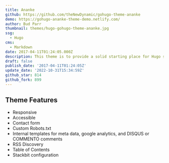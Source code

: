 ```yaml
---
title: Ananke
github: https://github.com/theNewDynamic/gohugo-theme-ananke
demo: https://gohugo-ananke-theme-demo.netlify.com/
author: Bud Parr
thumbnail: themes/hugo-gohugo-theme-ananke.jpg
ssg:
  - Hugo
cms:
  - Markdown
date: 2017-04-11T01:24:05.000Z
description: This theme is to provide a solid starting place for Hugo sites with basic features and include best practices for performance, accessibility, and rapid development.
draft: false
publish_date: '2017-04-11T01:24:05Z'
update_date: '2022-10-31T15:34:59Z'
github_star: 814
github_fork: 899
---
```

## Theme Features

- Responsive
- Accessible
- Contact form
- Custom Robots.txt
- Internal templates for meta data, google analytics, and DISQUS or COMMENTO comments
- RSS Discovery
- Table of Contents
- Stackbit configuration
